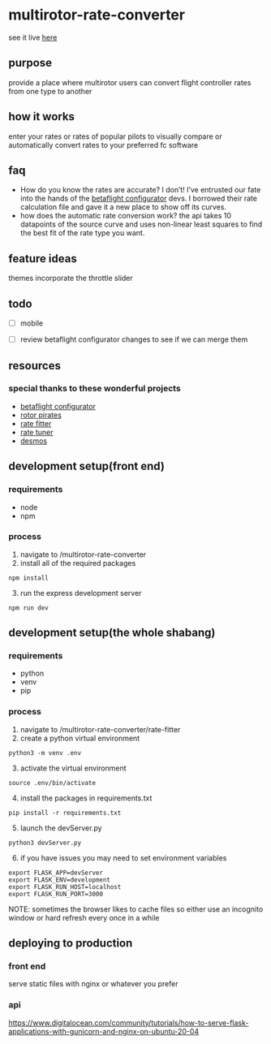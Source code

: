 # multirotor-rate-converter

see it live [here](https://rates.metamarc.com/)

## purpose
provide a place where multirotor users can convert flight controller rates from one type to another

## how it works
enter your rates or rates of popular pilots to visually compare or automatically convert rates to your preferred fc software

## faq
* How do you know the rates are accurate? I don’t! I’ve entrusted our fate into the hands of the [betaflight configurator](https://github.com/betaflight/betaflight-configurator) devs. I borrowed their rate calculation file and gave it a new place to show off its curves. 
* how does the automatic rate conversion work? the api takes 10 datapoints of the source curve and uses non-linear least squares to find the best fit of the rate type you want.

## feature ideas
themes
incorporate the throttle slider

## todo
- [ ] mobile
- [ ] review betaflight configurator changes to see if we can merge them


## resources

### special thanks to these wonderful projects
* [betaflight configurator](https://github.com/betaflight/betaflight-configurator)
* [rotor pirates](https://github.com/apocolipse/RotorPirates)
* [rate fitter](https://github.com/yhgillet/rateconv/tree/8e9cc846f63971820bb77f1069e79271c08e2ff2)
* [rate tuner](https://github.com/Dadibom/Rate-Tuner/tree/de57d61d8307b29d8ac6a9a926aa719ddf3d605b)
* [desmos](https://www.desmos.com/calculator/r5pkxlxhtb?fbclid=IwAR0DfRnnfMaYSUXF5g7moEjfHlwCOi84iq9WMOUaOhVQwauY-ggFDh-KpSY)


## development setup(front end)

### requirements
* node
* npm

### process

1. navigate to /multirotor-rate-converter
2. install all of the required packages
```
npm install
```
3. run the express development server
```
npm run dev
```

## development setup(the whole shabang)

### requirements
* python
* venv
* pip

### process

1. navigate to /multirotor-rate-converter/rate-fitter  
2. create a python virtual environment
```
python3 -m venv .env
```
3. activate the virtual environment
```
source .env/bin/activate
```
4. install the packages in requirements.txt
```
pip install -r requirements.txt
```
5. launch the devServer.py
```
python3 devServer.py
```
6. if you have issues you may need to set environment variables  
```
export FLASK_APP=devServer
export FLASK_ENV=development
export FLASK_RUN_HOST=localhost
export FLASK_RUN_PORT=3000
```
NOTE: sometimes the browser likes to cache files so either use an incognito window or hard refresh every once in a while


## deploying to production
### front end
serve static files with nginx or whatever you prefer
### api
https://www.digitalocean.com/community/tutorials/how-to-serve-flask-applications-with-gunicorn-and-nginx-on-ubuntu-20-04